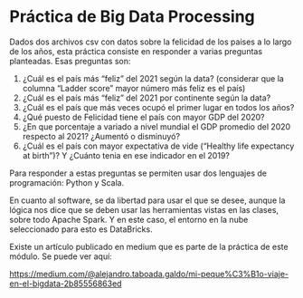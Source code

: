 # Práctica de Big Data Processing

Dados dos archivos csv con datos sobre la felicidad de los paises a lo largo de los años, esta práctica consiste en responder a varias preguntas planteadas. Esas preguntas son:

1. ¿Cuál es el país más “feliz” del 2021 según la data? (considerar que la columna “Ladder score” mayor número más feliz es el país)
2. ¿Cuál es el país más “feliz” del 2021 por continente según la data?
3. ¿Cuál es el país que más veces ocupó el primer lugar en todos los años?
4. ¿Qué puesto de Felicidad tiene el país con mayor GDP del 2020?
5. ¿En que porcentaje a variado a nivel mundial el GDP promedio del 2020 respecto al 2021? ¿Aumentó o disminuyó?
6. ¿Cuál es el país con mayor expectativa de vide (“Healthy life expectancy at birth”)? Y ¿Cuánto tenia en ese indicador en el 2019?

Para responder a estas preguntas se permiten usar dos lenguajes de programación: Python y Scala.

En cuanto al software, se da libertad para usar el que se desee, aunque la lógica nos dice que se deben usar las herramientas vistas en las clases, sobre todo Apache Spark. Y en este caso, el entorno en la nube seleccionado para esto es DataBricks. 

Existe un artículo publicado en medium que es parte de la práctica de este módulo. Se puede ver aquí:

https://medium.com/@alejandro.taboada.galdo/mi-peque%C3%B1o-viaje-en-el-bigdata-2b85556863ed
